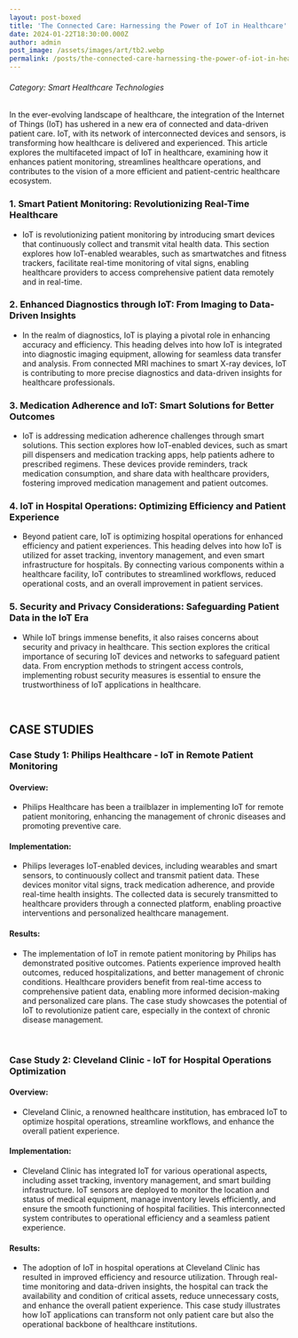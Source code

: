 ```yaml
---
layout: post-boxed
title: 'The Connected Care: Harnessing the Power of IoT in Healthcare'
date: 2024-01-22T18:30:00.000Z
author: admin
post_image: /assets/images/art/tb2.webp
permalink: /posts/the-connected-care-harnessing-the-power-of-iot-in-healthcare
---
```


###### Category: Smart Healthcare Technologies

In the ever-evolving landscape of healthcare, the integration of the Internet of Things (IoT) has ushered in a new era of connected and data-driven patient care. IoT, with its network of interconnected devices and sensors, is transforming how healthcare is delivered and experienced. This article explores the multifaceted impact of IoT in healthcare, examining how it enhances patient monitoring, streamlines healthcare operations, and contributes to the vision of a more efficient and patient-centric healthcare ecosystem.

### 1. Smart Patient Monitoring: Revolutionizing Real-Time Healthcare

* IoT is revolutionizing patient monitoring by introducing smart devices that continuously collect and transmit vital health data. This section explores how IoT-enabled wearables, such as smartwatches and fitness trackers, facilitate real-time monitoring of vital signs, enabling healthcare providers to access comprehensive patient data remotely and in real-time.

### 2. Enhanced Diagnostics through IoT: From Imaging to Data-Driven Insights

* In the realm of diagnostics, IoT is playing a pivotal role in enhancing accuracy and efficiency. This heading delves into how IoT is integrated into diagnostic imaging equipment, allowing for seamless data transfer and analysis. From connected MRI machines to smart X-ray devices, IoT is contributing to more precise diagnostics and data-driven insights for healthcare professionals.

### 3. Medication Adherence and IoT: Smart Solutions for Better Outcomes

* IoT is addressing medication adherence challenges through smart solutions. This section explores how IoT-enabled devices, such as smart pill dispensers and medication tracking apps, help patients adhere to prescribed regimens. These devices provide reminders, track medication consumption, and share data with healthcare providers, fostering improved medication management and patient outcomes.

### 4. IoT in Hospital Operations: Optimizing Efficiency and Patient Experience

* Beyond patient care, IoT is optimizing hospital operations for enhanced efficiency and patient experiences. This heading delves into how IoT is utilized for asset tracking, inventory management, and even smart infrastructure for hospitals. By connecting various components within a healthcare facility, IoT contributes to streamlined workflows, reduced operational costs, and an overall improvement in patient services.

### 5. Security and Privacy Considerations: Safeguarding Patient Data in the IoT Era

* While IoT brings immense benefits, it also raises concerns about security and privacy in healthcare. This section explores the critical importance of securing IoT devices and networks to safeguard patient data. From encryption methods to stringent access controls, implementing robust security measures is essential to ensure the trustworthiness of IoT applications in healthcare.

<br>

## CASE STUDIES

### Case Study 1: Philips Healthcare - IoT in Remote Patient Monitoring

#### Overview:

* Philips Healthcare has been a trailblazer in implementing IoT for remote patient monitoring, enhancing the management of chronic diseases and promoting preventive care.

#### Implementation:

* Philips leverages IoT-enabled devices, including wearables and smart sensors, to continuously collect and transmit patient data. These devices monitor vital signs, track medication adherence, and provide real-time health insights. The collected data is securely transmitted to healthcare providers through a connected platform, enabling proactive interventions and personalized healthcare management.

#### Results:

* The implementation of IoT in remote patient monitoring by Philips has demonstrated positive outcomes. Patients experience improved health outcomes, reduced hospitalizations, and better management of chronic conditions. Healthcare providers benefit from real-time access to comprehensive patient data, enabling more informed decision-making and personalized care plans. The case study showcases the potential of IoT to revolutionize patient care, especially in the context of chronic disease management.

<br>

### Case Study 2: Cleveland Clinic - IoT for Hospital Operations Optimization

#### Overview:

* Cleveland Clinic, a renowned healthcare institution, has embraced IoT to optimize hospital operations, streamline workflows, and enhance the overall patient experience.

#### Implementation:

* Cleveland Clinic has integrated IoT for various operational aspects, including asset tracking, inventory management, and smart building infrastructure. IoT sensors are deployed to monitor the location and status of medical equipment, manage inventory levels efficiently, and ensure the smooth functioning of hospital facilities. This interconnected system contributes to operational efficiency and a seamless patient experience.

#### Results:

* The adoption of IoT in hospital operations at Cleveland Clinic has resulted in improved efficiency and resource utilization. Through real-time monitoring and data-driven insights, the hospital can track the availability and condition of critical assets, reduce unnecessary costs, and enhance the overall patient experience. This case study illustrates how IoT applications can transform not only patient care but also the operational backbone of healthcare institutions.
